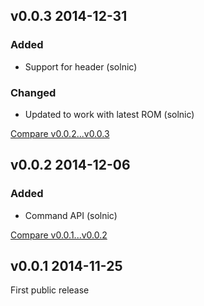 ## v0.0.3 2014-12-31

### Added

* Support for header (solnic)

### Changed

* Updated to work with latest ROM (solnic)

[Compare v0.0.2...v0.0.3](https://github.com/rom-rb/rom-mongo/compare/v0.0.1...v0.0.3)

## v0.0.2 2014-12-06

### Added

* Command API (solnic)

[Compare v0.0.1...v0.0.2](https://github.com/rom-rb/rom-mongo/compare/v0.0.1...v0.0.2)

## v0.0.1 2014-11-25

First public release
